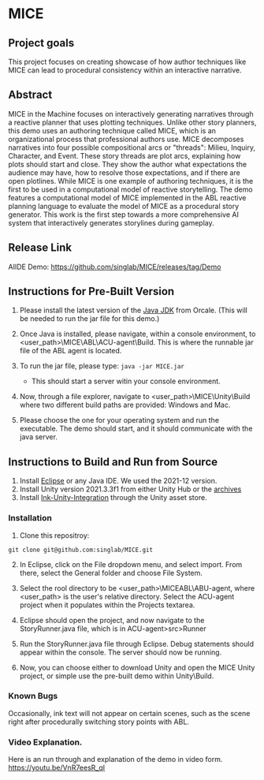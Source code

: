 #  MICE

## Project goals

This project focuses on creating showcase of how author techniques like MICE can lead to procedural consistency within an interactive narrative.


## Abstract

MICE in the Machine focuses on interactively generating narratives through a reactive planner that uses plotting techniques. Unlike other story planners, this demo uses an authoring technique called MICE, which is an organizational process that professional authors use. MICE decomposes narratives into four possible compositional arcs or "threads": Milieu, Inquiry, Character, and Event. These story threads are plot arcs, explaining how plots should start and close. They show the author what expectations the audience may have, how to resolve those expectations, and if there are open plotlines.  While MICE is one example of authoring techniques, it is the first to be used in a computational model of reactive storytelling. The demo features a computational model of MICE implemented in the ABL reactive planning language to evaluate the model of MICE as a procedural story generator. This work is the first step towards a more comprehensive AI system that interactively generates storylines during gameplay.

## Release Link

AIIDE Demo: https://github.com/singlab/MICE/releases/tag/Demo  

## Instructions for Pre-Built Version

1. Please install the latest version of the [Java JDK](https://www.oracle.com/java/technologies/downloads/) from Orcale. (This will be needed to run the jar file for this demo.)
2. Once Java is installed, please navigate, within a console environment, to <user_path>\MICE\ABL\ACU-agent\Build. This is where the runnable jar file of the ABL agent is located.
3. To run the jar file, please type: `java -jar MICE.jar` 
    * This should start a server witin your console environment. 

4. Now, through a file explorer, navigate to <user_path>\MICE\Unity\Build where two different build paths are provided: Windows and Mac. 
5. Please choose the one for your operating system and run the executable. The demo should start, and it should communicate with the java server.

## Instructions to Build and Run from Source
1. Install [Eclipse](https://www.eclipse.org/) or any Java IDE. We used the 2021-12 version.
2. Install Unity version 2021.3.3f1 from either Unity Hub or the [archives](https://unity3d.com/get-unity/download/archive) 
3. Install [Ink-Unity-Integration](https://github.com/inkle/ink-unity-integration) through the Unity asset store. 

### Installation

1. Clone this repositroy: 

`git clone git@github.com:singlab/MICE.git`

2. In Eclipse, click on the File dropdown menu, and select import. From there, select the General folder and choose File System.


3. Select the rool directory to be <user_path>\MICEABL\ABU-agent, where <user_path> is the user's relative directory. Select the ACU-agent project when it populates within the Projects textarea.

4. Eclipse should open the project, and now navigate to the StoryRunner.java file, which is in ACU-agent>src>Runner 

5. Run the StoryRunner.java file through Eclipse. Debug statements should appear within the console. The server should now be running.

6. Now, you can choose either to download Unity and open the MICE Unity project, or simple use the pre-built demo within Unity\Build.


### Known Bugs
Occasionally, ink text will not appear on certain scenes, such as the scene right after procedurally switching story points with ABL. 

### Video Explanation.
Here is an run through and explanation of the demo in video form. https://youtu.be/VnR7eesR_qI
